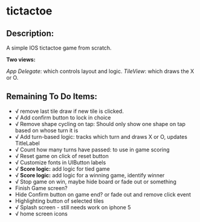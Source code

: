tictactoe
=========

Description:
------------
A simple IOS tictactoe game from scratch. 

**Two views:**

*App Delegate*: which controls layout and logic.
*TileView*: which draws the X or O.

Remaining To Do Items:
----------------------
+ √ remove last tile draw if new tile is clicked.
+ √ Add confirm button to lock in choice
+ √ Remove shape cycling on tap: Should only show one shape on tap based on whose turn it is
+ √ Add turn-based logic: tracks which turn and draws X or O, updates TitleLabel
+ √ Count how many turns have passed: to use in game scoring
+ √ Reset game on click of reset button
+ √ Customize fonts in UIButton labels
+ √ **Score logic:** add logic for tied game
+ √ **Score logic:** add logic for a winning game, identify winner
+ √ Stop game on win, maybe hide board or fade out or something
+ Finish Game screen?
+ Hide Confirm button on game end? or fade out and remove click event
+ Highlighting button of selected tiles
+ √ Splash screen - still needs work on iphone 5
+ √ home screen icons